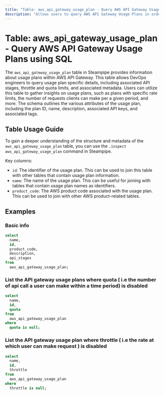 ```yaml
---
title: "Table: aws_api_gateway_usage_plan - Query AWS API Gateway Usage Plans using SQL"
description: "Allows users to query AWS API Gateway Usage Plans in order to retrieve information about the usage plans configured in the AWS API Gateway service."
---
```


# Table: aws_api_gateway_usage_plan - Query AWS API Gateway Usage Plans using SQL

The `aws_api_gateway_usage_plan` table in Steampipe provides information about usage plans within AWS API Gateway. This table allows DevOps engineers to query usage plan specific details, including associated API stages, throttle and quota limits, and associated metadata. Users can utilize this table to gather insights on usage plans, such as plans with specific rate limits, the number of requests clients can make per a given period, and more. The schema outlines the various attributes of the usage plan, including the plan ID, name, description, associated API keys, and associated tags.

## Table Usage Guide

To gain a deeper understanding of the structure and metadata of the `aws_api_gateway_usage_plan` table, you can use the `.inspect aws_api_gateway_usage_plan` command in Steampipe.

Key columns:

- `id`: The identifier of the usage plan. This can be used to join this table with other tables that contain usage plan information.
- `name`: The name of the usage plan. This can be useful for joining with tables that contain usage plan names as identifiers.
- `product_code`: The AWS product code associated with the usage plan. This can be used to join with other AWS product-related tables.

## Examples

### Basic info

```sql
select
  name,
  id,
  product_code,
  description,
  api_stages
from
  aws_api_gateway_usage_plan;
```


### List the API gateway usage plans where quota ( i.e the number of api call a user can make within a time period) is disabled

```sql
select
  name,
  id,
  quota
from
  aws_api_gateway_usage_plan
where
  quota is null;
```


### List the API gateway usage plan where throttle ( i.e the rate at which user can make request ) is disabled

```sql
select
  name,
  id,
  throttle
from
  aws_api_gateway_usage_plan
where
  throttle is null;
```
